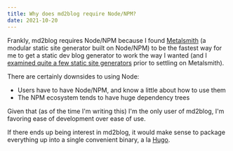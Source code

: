 ```yaml
---
title: Why does md2blog require Node/NPM?
date: 2021-10-20
---
```

Frankly, md2blog requires Node/NPM because I found [Metalsmith](https://metalsmith.io/) (a modular static site generator built on Node/NPM) to be the fastest way for me to get a static dev blog generator to work the way I wanted (and I [examined quite a few static site generators](https://log.schemescape.com/posts/static-site-generators/comparison.html) prior to settling on Metalsmith).

There are certainly downsides to using Node:

* Users have to have Node/NPM, and know a little about how to use them
* The NPM ecosystem tends to have huge dependency trees

Given that (as of the time I'm writing this) I'm the only user of md2blog, I'm favoring ease of development over ease of use.

If there ends up being interest in md2blog, it would make sense to package everything up into a single convenient binary, a la [Hugo](https://gohugo.io/).